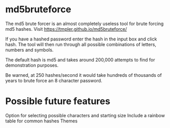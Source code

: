 # md5bruteforce
The md5 brute forcer is an almost completely useless tool for brute forcing md5 hashes. Visit https://tmpler.github.io/md5bruteforce/

If you have a hashed password enter the hash in the input box and click hash. The tool will then run through all possible combinations of letters, numbers and symbols.

The default hash is md5 and takes around 200,000 attempts to find for demonstration purposes.

Be warned, at 250 hashes/second it would take hundreds of thousands of years to brute force an 8 character password.

# Possible future features
Option for selecting possible characters and starting size
Include a rainbow table for common hashes
Themes


